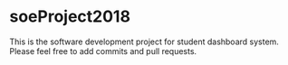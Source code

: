 # soeProject2018

This is the software development project for student dashboard system.
Please feel free to add commits and pull requests.